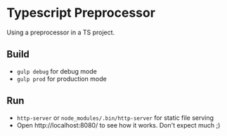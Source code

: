 # Typescript Preprocessor

Using a preprocessor in a TS project.

## Build

* `gulp debug` for debug mode
* `gulp prod` for production mode

## Run

* `http-server` or `node_modules/.bin/http-server` for static file serving
* Open http://localhost:8080/ to see how it works. Don't expect much ;)
